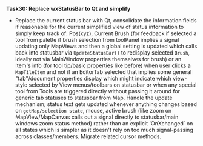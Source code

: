 **Task30:  Replace wxStatusBar to Qt and simplify**
- Replace the current status bar with Qt, consolidate the information fields if reasonable for the current simplified view of status information to simply keep track of: Pos(xyz), Current Brush (for feedback if selected a tool from palette if brush selection from toolPanel implies a signal updating only MapViews and then a global setting is updated which calls back into statusbar via `UpdateStatusBar()` to redisplay selected `Brush`, ideally not via MainWindow properties themselves for brush) or an Item's info (for tool tip/basic properties like before) when user clicks a `MapTileItem` and not if an EditorTab selected that implies some general "tab"/document properties display which might indicate which view-style selected by View menus/toolbars on statusbar or when any special tool from Tools are triggered directly without passing it around for generic tab statuses to statusbar from Map. Handle the update mechanism; status text gets updated whenever anything changes based on `getMap/selection state`, mouse, active brush (like zoom on MapView/MapCanvas calls out a signal directly to statusbar/main windows zoom status method) rather than an explicit 'OnXchanged` on all states which is simpler as it doesn't rely on too much signal-passing across classes/members. Migrate related cursor methods.
